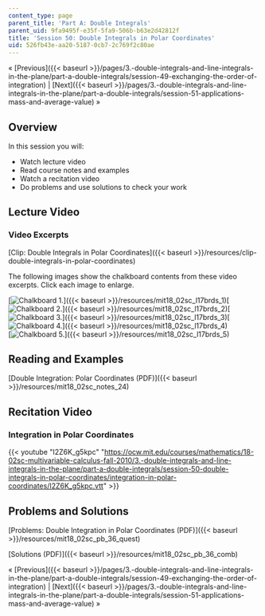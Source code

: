 ```yaml
---
content_type: page
parent_title: 'Part A: Double Integrals'
parent_uid: 9fa9495f-e35f-5fa9-506b-b63e2d42812f
title: 'Session 50: Double Integrals in Polar Coordinates'
uid: 526fb43e-aa20-5187-0cb7-2c769f2c80ae
---
```


« [Previous]({{< baseurl >}}/pages/3.-double-integrals-and-line-integrals-in-the-plane/part-a-double-integrals/session-49-exchanging-the-order-of-integration) | [Next]({{< baseurl >}}/pages/3.-double-integrals-and-line-integrals-in-the-plane/part-a-double-integrals/session-51-applications-mass-and-average-value) »

Overview
--------

In this session you will:

*   Watch lecture video
*   Read course notes and examples
*   Watch a recitation video
*   Do problems and use solutions to check your work

Lecture Video
-------------

### Video Excerpts

[Clip: Double Integrals in Polar Coordinates]({{< baseurl >}}/resources/clip-double-integrals-in-polar-coordinates)

The following images show the chalkboard contents from these video excerpts. Click each image to enlarge.

[![Chalkboard 1.](BASEURL_PLACEHOLDER/resources/mit18_02sc_l17brds_1a)]({{< baseurl >}}/resources/mit18_02sc_l17brds_1)[![Chalkboard 2.](BASEURL_PLACEHOLDER/resources/mit18_02sc_l17brds_2a)]({{< baseurl >}}/resources/mit18_02sc_l17brds_2)[![Chalkboard 3.](BASEURL_PLACEHOLDER/resources/mit18_02sc_l17brds_3a)]({{< baseurl >}}/resources/mit18_02sc_l17brds_3)[![Chalkboard 4.](BASEURL_PLACEHOLDER/resources/mit18_02sc_l17brds_4a)]({{< baseurl >}}/resources/mit18_02sc_l17brds_4)  
[![Chalkboard 5.](BASEURL_PLACEHOLDER/resources/mit18_02sc_l17brds_5a)]({{< baseurl >}}/resources/mit18_02sc_l17brds_5)

Reading and Examples
--------------------

[Double Integration: Polar Coordinates (PDF)]({{< baseurl >}}/resources/mit18_02sc_notes_24)

Recitation Video
----------------

### Integration in Polar Coordinates

{{< youtube "I2Z6K_g5kpc" "https://ocw.mit.edu/courses/mathematics/18-02sc-multivariable-calculus-fall-2010/3.-double-integrals-and-line-integrals-in-the-plane/part-a-double-integrals/session-50-double-integrals-in-polar-coordinates/integration-in-polar-coordinates/I2Z6K_g5kpc.vtt" >}}

Problems and Solutions
----------------------

[Problems: Double Integration in Polar Coordinates (PDF)]({{< baseurl >}}/resources/mit18_02sc_pb_36_quest)

[Solutions (PDF)]({{< baseurl >}}/resources/mit18_02sc_pb_36_comb)

« [Previous]({{< baseurl >}}/pages/3.-double-integrals-and-line-integrals-in-the-plane/part-a-double-integrals/session-49-exchanging-the-order-of-integration) | [Next]({{< baseurl >}}/pages/3.-double-integrals-and-line-integrals-in-the-plane/part-a-double-integrals/session-51-applications-mass-and-average-value) »
